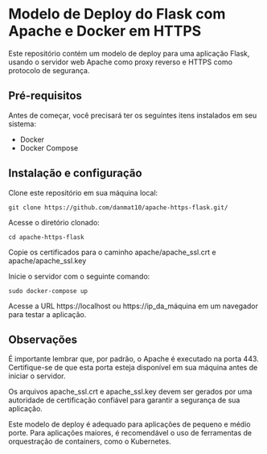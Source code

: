 <!DOCTYPE html>
<html>
<body>
<h1>Modelo de Deploy do Flask com Apache e Docker em HTTPS</h1>
<p>Este repositório contém um modelo de deploy para uma aplicação Flask, usando o servidor web Apache como proxy reverso e HTTPS como protocolo de segurança.</p>
<h2>Pré-requisitos</h2>
<p>Antes de começar, você precisará ter os seguintes itens instalados em seu sistema:</p>
<ul>
<li>Docker</li>
<li>Docker Compose</li>
</ul>
<h2>Instalação e configuração</h2>
<p>Clone este repositório em sua máquina local:</p>
<div class="highlight highlight-source-shell">
<pre><code>git clone https://github.com/danmat10/apache-https-flask.git/ </code></pre>
</div>
<p>Acesse o diretório clonado:</p>
<div class="highlight highlight-source-shell">
<pre><code>cd apache-https-flask </code></pre>
</div>
<p>Copie os certificados para o caminho  apache/apache_ssl.crt e apache/apache_ssl.key</p>
<p>Inicie o servidor com o seguinte comando:</p>
<div class="highlight highlight-source-shell">
<pre><code>sudo docker-compose up</code></pre>
</div>
<p>Acesse a URL https://localhost ou https://ip_da_máquina em um navegador para testar a aplicação.</p>
<h2>Observações</h2>
<p>É importante lembrar que, por padrão, o Apache é executado na porta 443. Certifique-se de que esta porta esteja disponível em sua máquina antes de iniciar o servidor.</p>
<p>Os arquivos apache_ssl.crt e apache_ssl.key devem ser gerados por uma autoridade de certificação confiável para garantir a segurança de sua aplicação.</p>
<p>Este modelo de deploy é adequado para aplicações de pequeno e médio porte. Para aplicações maiores, é recomendável o uso de ferramentas de orquestração de containers, como o Kubernetes.</p>
</body>
</html>
